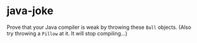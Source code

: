 # java-joke
Prove that your Java compiler is weak by throwing these `Ball` objects.
(Also try throwing a `Pillow` at it. It will stop compiling…)
